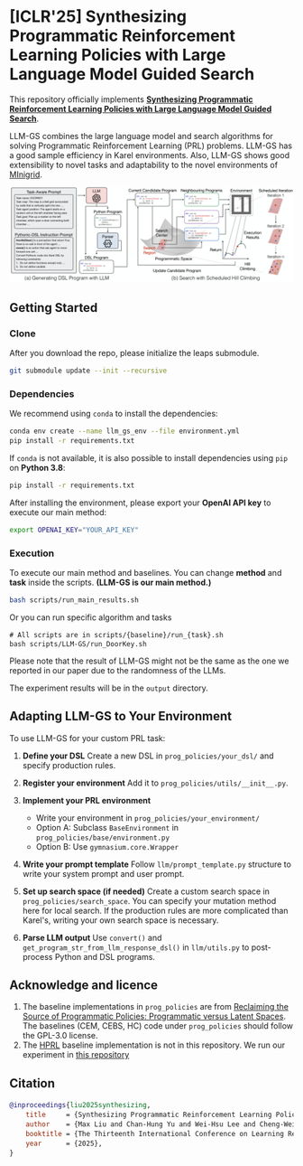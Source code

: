 # [ICLR'25] Synthesizing Programmatic Reinforcement Learning Policies with Large Language Model Guided Search

This repository officially implements [**Synthesizing Programmatic Reinforcement Learning Policies with Large Language Model Guided Search**](https://arxiv.org/abs/2405.16450).

LLM-GS combines the large language model and search algorithms for solving Programmatic Reinforcement Learning (PRL) problems. LLM-GS has a good sample efficiency in Karel environments. Also, LLM-GS shows good extensibility to novel tasks and adaptability to the novel environments of [MInigrid](https://github.com/Farama-Foundation/Minigrid).

![teaser](images/llm_gs_model.jpg)



## Getting Started

### Clone

After you download the repo, please initialize the leaps submodule.
```bash
git submodule update --init --recursive
```

### Dependencies

We recommend using `conda` to install the dependencies:

```bash
conda env create --name llm_gs_env --file environment.yml
pip install -r requirements.txt
```

If `conda` is not available, it is also possible to install dependencies using `pip` on **Python 3.8**:

```bash
pip install -r requirements.txt
```

After installing the environment, please export your **OpenAI API key** to execute our main method:
```bash
export OPENAI_KEY="YOUR_API_KEY"
```

### Execution
To execute our main method and baselines. You can change **method** and **task** inside the scripts. **(LLM-GS is our main method.)**

```bash
bash scripts/run_main_results.sh
```

Or you can run specific algorithm and tasks
```bash!
# All scripts are in scripts/{baseline}/run_{task}.sh
bash scripts/LLM-GS/run_DoorKey.sh
```

Please note that the result of LLM-GS might not be the same as the one we reported in our paper due to the randomness of the LLMs.

The experiment results will be in the `output` directory.

## Adapting LLM-GS to Your Environment

To use LLM-GS for your custom PRL task:

1. **Define your DSL**
   Create a new DSL in `prog_policies/your_dsl/` and specify production rules.

2. **Register your environment**
   Add it to `prog_policies/utils/__init__.py`.

3. **Implement your PRL environment**
   - Write your environment in `prog_policies/your_environment/`
   - Option A: Subclass `BaseEnvironment` in `prog_policies/base/environment.py`  
   - Option B: Use `gymnasium.core.Wrapper`

4. **Write your prompt template**
   Follow `llm/prompt_template.py` structure to write your system prompt and user prompt.

5. **Set up search space (if needed)**
   Create a custom search space in `prog_policies/search_space`. You can specify your mutation method here for local search. If the production rules are more complicated than Karel's, writing your own search space is necessary.

6. **Parse LLM output**
   Use `convert()` and `get_program_str_from_llm_response_dsl()` in `llm/utils.py` to post-process Python and DSL programs.



## Acknowledge and licence

1. The baseline implementations in `prog_policies` are from [Reclaiming the Source of Programmatic Policies: Programmatic versus Latent Spaces](https://github.com/lelis-research/prog_policies). The baselines (CEM, CEBS, HC) code under `prog_policies` should follow the GPL-3.0 license.
2. The [HPRL](https://arxiv.org/abs/2301.12950) baseline implementation is not in this repository. We run our experiment in [this repository](https://github.com/a015kh/hprl)

## Citation

```bibtex
@inproceedings{liu2025synthesizing,
    title     = {Synthesizing Programmatic Reinforcement Learning Policies with Large Language Model Guided Search},
    author    = {Max Liu and Chan-Hung Yu and Wei-Hsu Lee and Cheng-Wei Hung and Yen-Chun     Chen and Shao-Hua Sun},
    booktitle = {The Thirteenth International Conference on Learning Representations},
    year      = {2025},
}
```